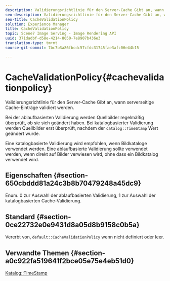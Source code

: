 ```yaml
---
description: Validierungsrichtlinie für den Server-Cache Gibt an, wann serverseitige Cache-Einträge validiert werden.
seo-description: Validierungsrichtlinie für den Server-Cache Gibt an, wann serverseitige Cache-Einträge validiert werden.
seo-title: CacheValidationPolicy
solution: Experience Manager
title: CacheValidationPolicy
topic: Scene7 Image Serving - Image Rendering API
uuid: 371dadbf-d58e-4214-8050-7e8907b436e3
translation-type: tm+mt
source-git-commit: 7bc7b3a86fbcdc57cfdc31745fae3afc06e44b15

---
```



# CacheValidationPolicy{#cachevalidationpolicy}

Validierungsrichtlinie für den Server-Cache Gibt an, wann serverseitige Cache-Einträge validiert werden.

Bei der ablaufbasierten Validierung werden Quellbilder regelmäßig überprüft, ob sie sich geändert haben. Bei katalogbasierter Validierung werden Quellbilder erst überprüft, nachdem der `catalog::TimeStamp` Wert geändert wurde.

Eine katalogbasierte Validierung wird empfohlen, wenn Bildkataloge verwendet werden. Eine ablaufbasierte Validierung sollte verwendet werden, wenn direkt auf Bilder verwiesen wird, ohne dass ein Bildkatalog verwendet wird.

## Eigenschaften {#section-650cbddd81a24c3b8b70479248a45dc9}

Enum. 0 zur Auswahl der ablaufbasierten Validierung, 1 zur Auswahl der katalogbasierten Cache-Validierung.

## Standard {#section-0ce22732e0e9431d8a05d8b9158c0b5a}

Vererbt von, `default::CacheValidationPolicy` wenn nicht definiert oder leer.

## Verwandte Themen {#section-a0c922fa519641f2bce05e75e4eb51d0}

[Katalog::TimeStamp](../../../../../is-api/image-catalog/image-serving-api-ref/c-image-catalog-reference/c-image-svg-data-reference/c-svg-data-reference/r-timestamp-svg.md#reference-59a27b72f4cb4a53a3baba83214c4ded)
